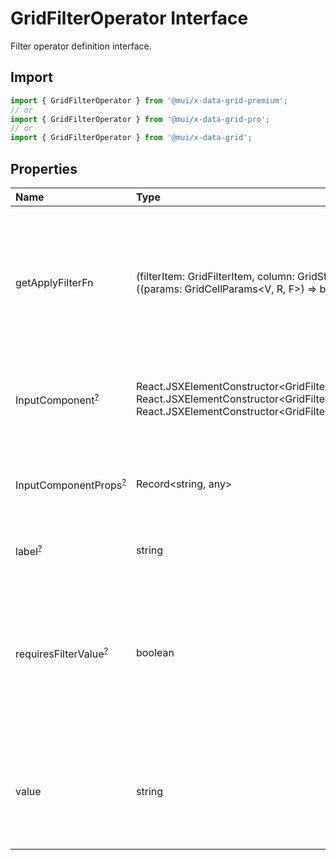 # GridFilterOperator Interface

<p class="description">Filter operator definition interface.</p>

## Import

```js
import { GridFilterOperator } from '@mui/x-data-grid-premium';
// or
import { GridFilterOperator } from '@mui/x-data-grid-pro';
// or
import { GridFilterOperator } from '@mui/x-data-grid';
```

## Properties

| Name                                                                                                  | Type                                                                                                                                                                                                                                               | Default                                | Description                                                                                                                                                                                 |
| :---------------------------------------------------------------------------------------------------- | :------------------------------------------------------------------------------------------------------------------------------------------------------------------------------------------------------------------------------------------------- | :------------------------------------- | :------------------------------------------------------------------------------------------------------------------------------------------------------------------------------------------ |
| <span class="prop-name">getApplyFilterFn</span>                                                       | <span class="prop-type">(filterItem: GridFilterItem, column: GridStateColDef&lt;R, V, F&gt;) =&gt; null \| ((params: GridCellParams&lt;V, R, F&gt;) =&gt; boolean)</span>                                                                          |                                        | The callback that generates a filtering function for a given filter item and column.<br />This function can return `null` to skip filtering for this item and column.                       |
| <span class="prop-name optional">InputComponent<sup><abbr title="optional">?</abbr></sup></span>      | <span class="prop-type">React.JSXElementConstructor&lt;GridFilterInputValueProps&gt; \| React.JSXElementConstructor&lt;GridFilterInputMultipleValueProps&gt; \| React.JSXElementConstructor&lt;GridFilterInputMultipleSingleSelectProps&gt;</span> |                                        | The input component to render in the filter panel for this filter operator.                                                                                                                 |
| <span class="prop-name optional">InputComponentProps<sup><abbr title="optional">?</abbr></sup></span> | <span class="prop-type">Record&lt;string, any&gt;</span>                                                                                                                                                                                           |                                        | The props to pass to the input component in the filter panel for this filter operator.                                                                                                      |
| <span class="prop-name optional">label<sup><abbr title="optional">?</abbr></sup></span>               | <span class="prop-type">string</span>                                                                                                                                                                                                              |                                        | The label of the filter operator.                                                                                                                                                           |
| <span class="prop-name optional">requiresFilterValue<sup><abbr title="optional">?</abbr></sup></span> | <span class="prop-type">boolean</span>                                                                                                                                                                                                             | <span class="prop-default">true</span> | If `false`, filter operator doesn't require user-entered value to work.<br />Usually should be set to `false` for filter operators that don't have `InputComponent` (for example `isEmpty`) |
| <span class="prop-name">value</span>                                                                  | <span class="prop-type">string</span>                                                                                                                                                                                                              |                                        | The name of the filter operator.<br />It will be matched with the `operatorValue` property of the filter items.                                                                             |
